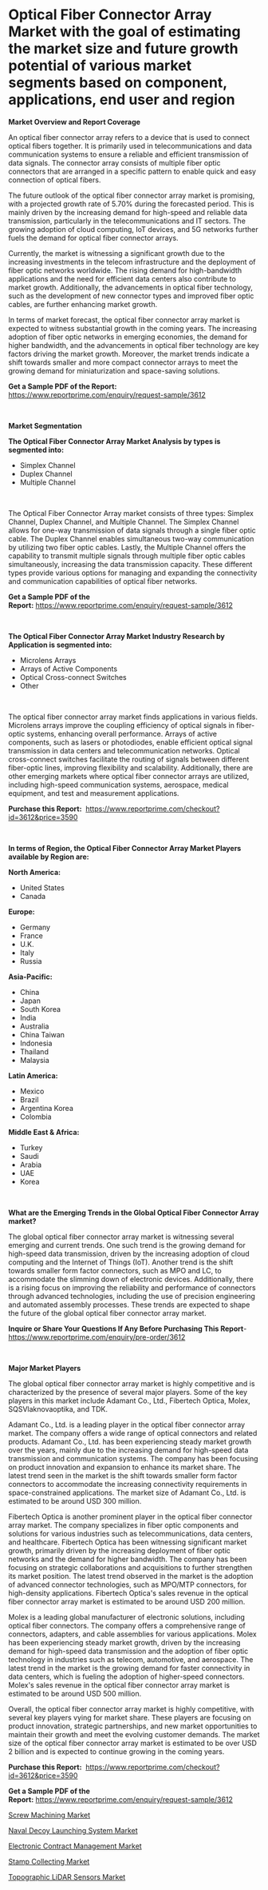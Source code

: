 <p><h1>Optical Fiber Connector Array Market with the goal of estimating the market size and future growth potential of various market segments based on component, applications, end user and region</h1></p><p><strong>Market Overview and Report Coverage</strong></p>
<p><p>An optical fiber connector array refers to a device that is used to connect optical fibers together. It is primarily used in telecommunications and data communication systems to ensure a reliable and efficient transmission of data signals. The connector array consists of multiple fiber optic connectors that are arranged in a specific pattern to enable quick and easy connection of optical fibers.</p><p>The future outlook of the optical fiber connector array market is promising, with a projected growth rate of 5.70% during the forecasted period. This is mainly driven by the increasing demand for high-speed and reliable data transmission, particularly in the telecommunications and IT sectors. The growing adoption of cloud computing, IoT devices, and 5G networks further fuels the demand for optical fiber connector arrays.</p><p>Currently, the market is witnessing a significant growth due to the increasing investments in the telecom infrastructure and the deployment of fiber optic networks worldwide. The rising demand for high-bandwidth applications and the need for efficient data centers also contribute to market growth. Additionally, the advancements in optical fiber technology, such as the development of new connector types and improved fiber optic cables, are further enhancing market growth.</p><p>In terms of market forecast, the optical fiber connector array market is expected to witness substantial growth in the coming years. The increasing adoption of fiber optic networks in emerging economies, the demand for higher bandwidth, and the advancements in optical fiber technology are key factors driving the market growth. Moreover, the market trends indicate a shift towards smaller and more compact connector arrays to meet the growing demand for miniaturization and space-saving solutions.</p></p>
<p><strong>Get a Sample PDF of the Report:</strong> <a href="https://www.reportprime.com/enquiry/request-sample/3612">https://www.reportprime.com/enquiry/request-sample/3612</a></p>
<p>&nbsp;</p>
<p><strong>Market Segmentation</strong></p>
<p><strong>The Optical Fiber Connector Array Market Analysis by types is segmented into:</strong></p>
<p><ul><li>Simplex Channel</li><li>Duplex Channel</li><li>Multiple Channel</li></ul></p>
<p>&nbsp;</p>
<p><p>The Optical Fiber Connector Array market consists of three types: Simplex Channel, Duplex Channel, and Multiple Channel. The Simplex Channel allows for one-way transmission of data signals through a single fiber optic cable. The Duplex Channel enables simultaneous two-way communication by utilizing two fiber optic cables. Lastly, the Multiple Channel offers the capability to transmit multiple signals through multiple fiber optic cables simultaneously, increasing the data transmission capacity. These different types provide various options for managing and expanding the connectivity and communication capabilities of optical fiber networks.</p></p>
<p><strong>Get a Sample PDF of the Report:</strong>&nbsp;<a href="https://www.reportprime.com/enquiry/request-sample/3612">https://www.reportprime.com/enquiry/request-sample/3612</a></p>
<p>&nbsp;</p>
<p><strong>The Optical Fiber Connector Array Market Industry Research by Application is segmented into:</strong></p>
<p><ul><li>Microlens Arrays</li><li>Arrays of Active Components</li><li>Optical Cross-connect Switches</li><li>Other</li></ul></p>
<p>&nbsp;</p>
<p><p>The optical fiber connector array market finds applications in various fields. Microlens arrays improve the coupling efficiency of optical signals in fiber-optic systems, enhancing overall performance. Arrays of active components, such as lasers or photodiodes, enable efficient optical signal transmission in data centers and telecommunication networks. Optical cross-connect switches facilitate the routing of signals between different fiber-optic lines, improving flexibility and scalability. Additionally, there are other emerging markets where optical fiber connector arrays are utilized, including high-speed communication systems, aerospace, medical equipment, and test and measurement applications.</p></p>
<p><strong>Purchase this Report:</strong>&nbsp; <a href="https://www.reportprime.com/checkout?id=3612&price=3590">https://www.reportprime.com/checkout?id=3612&price=3590</a></p>
<p>&nbsp;</p>
<p><strong>In terms of Region, the Optical Fiber Connector Array Market Players available by Region are:</strong></p>
<p>
    <p> <strong> North America: </strong>
        <ul>
            <li>United States</li>
            <li>Canada</li>
        </ul>
        </p> 
    <p> <strong> Europe: </strong>
        <ul>
            <li>Germany</li>
            <li>France</li>
            <li>U.K.</li>
            <li>Italy</li>
            <li>Russia</li>
        </ul>
        </p> 
    <p> <strong> Asia-Pacific: </strong>
        <ul>
            <li>China</li>
            <li>Japan</li>
            <li>South Korea</li>
            <li>India</li>
            <li>Australia</li>
            <li>China Taiwan</li>
            <li>Indonesia</li>
            <li>Thailand</li>
            <li>Malaysia</li>
        </ul>
        </p> 
    <p> <strong> Latin America: </strong>
        <ul>
            <li>Mexico</li>
            <li>Brazil</li>
            <li>Argentina Korea</li>
            <li>Colombia</li>
        </ul>
        </p> 
    <p> <strong> Middle East & Africa: </strong>
        <ul>
            <li>Turkey</li>
            <li>Saudi</li>
            <li>Arabia</li>
            <li>UAE</li>
            <li>Korea</li>
        </ul>
    </p>
    </p>
<p>&nbsp;</p>
<p><strong>What are the Emerging Trends in the Global Optical Fiber Connector Array market?</strong></p>
<p><p>The global optical fiber connector array market is witnessing several emerging and current trends. One such trend is the growing demand for high-speed data transmission, driven by the increasing adoption of cloud computing and the Internet of Things (IoT). Another trend is the shift towards smaller form factor connectors, such as MPO and LC, to accommodate the slimming down of electronic devices. Additionally, there is a rising focus on improving the reliability and performance of connectors through advanced technologies, including the use of precision engineering and automated assembly processes. These trends are expected to shape the future of the global optical fiber connector array market.</p></p>
<p><strong>Inquire or Share Your Questions If Any Before Purchasing This Report</strong>- <a href="https://www.reportprime.com/enquiry/pre-order/3612">https://www.reportprime.com/enquiry/pre-order/3612</a></p>
<p>&nbsp;</p>
<p><strong>Major Market Players</strong></p>
<p><p>The global optical fiber connector array market is highly competitive and is characterized by the presence of several major players. Some of the key players in this market include Adamant Co., Ltd., Fibertech Optica, Molex, SQSVlaknovaoptika, and TDK.</p><p>Adamant Co., Ltd. is a leading player in the optical fiber connector array market. The company offers a wide range of optical connectors and related products. Adamant Co., Ltd. has been experiencing steady market growth over the years, mainly due to the increasing demand for high-speed data transmission and communication systems. The company has been focusing on product innovation and expansion to enhance its market share. The latest trend seen in the market is the shift towards smaller form factor connectors to accommodate the increasing connectivity requirements in space-constrained applications. The market size of Adamant Co., Ltd. is estimated to be around USD 300 million.</p><p>Fibertech Optica is another prominent player in the optical fiber connector array market. The company specializes in fiber optic components and solutions for various industries such as telecommunications, data centers, and healthcare. Fibertech Optica has been witnessing significant market growth, primarily driven by the increasing deployment of fiber optic networks and the demand for higher bandwidth. The company has been focusing on strategic collaborations and acquisitions to further strengthen its market position. The latest trend observed in the market is the adoption of advanced connector technologies, such as MPO/MTP connectors, for high-density applications. Fibertech Optica's sales revenue in the optical fiber connector array market is estimated to be around USD 200 million.</p><p>Molex is a leading global manufacturer of electronic solutions, including optical fiber connectors. The company offers a comprehensive range of connectors, adapters, and cable assemblies for various applications. Molex has been experiencing steady market growth, driven by the increasing demand for high-speed data transmission and the adoption of fiber optic technology in industries such as telecom, automotive, and aerospace. The latest trend in the market is the growing demand for faster connectivity in data centers, which is fueling the adoption of higher-speed connectors. Molex's sales revenue in the optical fiber connector array market is estimated to be around USD 500 million.</p><p>Overall, the optical fiber connector array market is highly competitive, with several key players vying for market share. These players are focusing on product innovation, strategic partnerships, and new market opportunities to maintain their growth and meet the evolving customer demands. The market size of the optical fiber connector array market is estimated to be over USD 2 billion and is expected to continue growing in the coming years.</p></p>
<p><strong>Purchase this Report:</strong>&nbsp;&nbsp;<a href="https://www.reportprime.com/checkout?id=3612&price=3590">https://www.reportprime.com/checkout?id=3612&price=3590</a></p>
<p></p>
<p><strong>Get a Sample PDF of the Report:</strong>&nbsp;<a href="https://www.reportprime.com/enquiry/request-sample/3612">https://www.reportprime.com/enquiry/request-sample/3612</a></p>
<p><p><a href="https://medium.com/@dioncollins8227/screw-machining-market-size-and-market-trends-complete-industry-overview-2023-to-2030-bf5f0fca68d2">Screw Machining Market</a></p><p><a href="https://github.com/Krish2023na/Market-Research-Report-List-2/blob/main/naval-decoy-launching-system-market.md">Naval Decoy Launching System Market</a></p><p><a href="https://medium.com/@debramedina73/electronic-contract-management-market-analysis-its-cagr-market-segmentation-and-global-industry-761ddecbe663">Electronic Contract Management Market</a></p><p><a href="https://medium.com/@dioncollins8227/analyzing-stamp-collecting-market-global-industry-perspective-and-forecast-2023-to-2030-2cb19bb7182b">Stamp Collecting Market</a></p><p><a href="https://github.com/zebdakicsin/Market-Research-Report-List-2/blob/main/topographic-lidar-sensors-market.md">Topographic LiDAR Sensors Market</a></p></p>